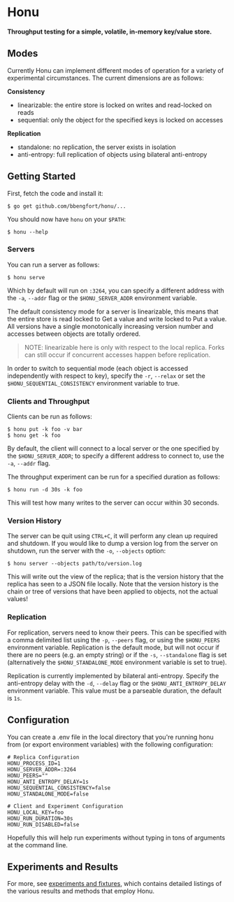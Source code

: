 # Honu

**Throughput testing for a simple, volatile, in-memory key/value store.**

## Modes

Currently Honu can implement different modes of operation for a variety of experimental circumstances. The current dimensions are as follows:

**Consistency**

- linearizable: the entire store is locked on writes and read-locked on reads
- sequential: only the object for the specified keys is locked on accesses

**Replication**

- standalone: no replication, the server exists in isolation
- anti-entropy: full replication of objects using bilateral anti-entropy

## Getting Started

First, fetch the code and install it:

    $ go get github.com/bbengfort/honu/...

You should now have `honu` on your `$PATH`:

    $ honu --help

### Servers

You can run a server as follows:

    $ honu serve

Which by default will run on `:3264`, you can specify a different address with the `-a`, `--addr` flag or the `$HONU_SERVER_ADDR` environment variable.

The default consistency mode for a server is linearizable, this means that the  entire store is read locked to Get a value and write locked to Put a value. All versions have a single monotonically increasing version number and accesses between objects are totally ordered.

> NOTE: linearizable here is only with respect to the local replica. Forks can still occur if concurrent accesses happen before replication.

In order to switch to sequential mode (each object is accessed independently with respect to key), specify the `-r`, `--relax` or set the `$HONU_SEQUENTIAL_CONSISTENCY` environment variable to true.

### Clients and Throughput

Clients can be run as follows:

    $ honu put -k foo -v bar
    $ honu get -k foo

By default, the client will connect to a local server or the one specified by the `$HONU_SERVER_ADDR`; to specify a different address to connect to, use the `-a`, `--addr` flag.

The throughput experiment can be run for a specified duration as follows:

    $ honu run -d 30s -k foo

This will test how many writes to the server can occur within 30 seconds.

### Version History

The server can be quit using `CTRL+C`, it will perform any clean up required and shutdown. If you would like to dump a version log from the server on shutdown, run the server with the `-o`, `--objects` option:

    $ honu server --objects path/to/version.log

This will write out the view of the replica; that is the version history that the replica has seen to a JSON file locally. Note that the version history is the chain or tree of versions that have been applied to objects, not the actual values!

### Replication

For replication, servers need to know their peers. This can be specified with a comma delimited list using the `-p`, `--peers` flag, or using the `$HONU_PEERS` environment variable. Replication is the default mode, but will not occur if there are no peers (e.g. an empty string) or if the `-s`, `--standalone` flag is set (alternatively the `$HONU_STANDALONE_MODE` environment variable is set to true).

Replication is currently implemented by bilateral anti-entropy. Specify the anti-entropy delay with the `-d`, `--delay` flag or the `$HONU_ANTI_ENTROPY_DELAY` environment variable. This value must be a parseable duration, the default is `1s`.

## Configuration

You can create a .env file in the local directory that you're running honu from (or export environment variables) with the following configuration:

```
# Replica Configuration
HONU_PROCESS_ID=1
HONU_SERVER_ADDR=:3264
HONU_PEERS=""
HONU_ANTI_ENTROPY_DELAY=1s
HONU_SEQUENTIAL_CONSISTENCY=false
HONU_STANDALONE_MODE=false

# Client and Experiment Configuration
HONU_LOCAL_KEY=foo
HONU_RUN_DURATION=30s
HONU_RUN_DISABLED=false
```

Hopefully this will help run experiments without typing in tons of arguments at the command line.

## Experiments and Results

For more, see [experiments and fixtures](fixtures/README.md), which contains detailed listings of the various results and methods that employ Honu.
